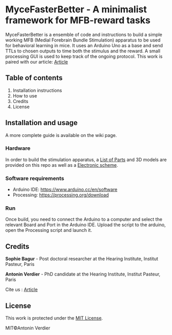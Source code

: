 # MyceFasterBetter - A minimalist framework for MFB-reward tasks

MyceFasterBetter is a ensemble of code and instructions to build a simple working MFB (Medial Forebrain Bundle Stimulation) apparatus to be used for behavioral learning in mice. It uses an Arduino Uno as a base and send TTLs to chosen outputs to time both the stimulus and the reward. A small processing GUI is used to keep track of the ongoing protocol. This work is paired with our article: [Article]()

## Table of contents

1. Installation instructions
2. How to use
3. Credits
4. License

## Installation and usage

A more complete guide is available on the wiki page.

### Hardware

In order to build the stimulation apparatus, a [List of Parts](https://github.com/AntoninVerdier/MyceFasterBetter/blob/master/ListOfParts.md) and 3D models are provided on this repo as well as a [Electronic scheme](https://nothing.org). 

### Software requirements

- Arduino IDE: https://www.arduino.cc/en/software
- Processing: https://processing.org/download

### Run

Once build, you need to connect the Arduino to a computer and select the relevant Board and Port in the Arduino IDE. Upload the script to the arduino, open the Processing script and launch it. 

## Credits

**Sophie Bagur** - Post doctoral researcher at the Hearing Institute, Institut Pasteur, Paris

**Antonin Verdier** - PhD candidate at the Hearing Institute, Institut Pasteur, Paris

Cite us : [Article]()

## License

This work is protected under the [MIT License](https://github.com/AntoninVerdier/MyceFasterBetter/blob/master/LICENSE).

MIT©Antonin Verdier